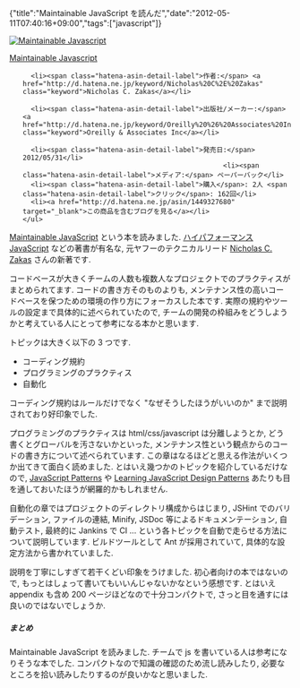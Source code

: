 {"title":"Maintainable JavaScript を読んだ","date":"2012-05-11T07:40:16+09:00","tags":["javascript"]}

<!-- DATE: 2012-05-10T22:40:16+00:00 -->
<!-- OLDURL: http://d.hatena.ne.jp/cou929_la/20120510/ -->


<div class="section">
<div class="amazlet-box">
  <a href="http://www.amazon.co.jp/exec/obidos/ASIN/1449327680/pleasesleep-22/ref=nosim/"><img src="https://images-fe.ssl-images-amazon.com/images/I/51DkGoh2StL._SL160_.jpg" class="hatena-asin-detail-image" alt="Maintainable Javascript" title="Maintainable Javascript"></a>
  <div class="hatena-asin-detail-info">
    <p class="hatena-asin-detail-title"><a href="http://www.amazon.co.jp/exec/obidos/ASIN/1449327680/pleasesleep-22/ref=nosim/">Maintainable Javascript</a></p>
    <ul>
      
      <li><span class="hatena-asin-detail-label">作者:</span> <a href="http://d.hatena.ne.jp/keyword/Nicholas%20C%2E%20Zakas" class="keyword">Nicholas C. Zakas</a></li>
      
      <li><span class="hatena-asin-detail-label">出版社/メーカー:</span> <a href="http://d.hatena.ne.jp/keyword/Oreilly%20%26%20Associates%20Inc" class="keyword">Oreilly & Associates Inc</a></li>
      
      <li><span class="hatena-asin-detail-label">発売日:</span> 2012/05/31</li>
                                                      <li><span class="hatena-asin-detail-label">メディア:</span> ペーパーバック</li>
      <li><span class="hatena-asin-detail-label">購入</span>: 2人 <span class="hatena-asin-detail-label">クリック</span>: 162回</li>
      <li><a href="http://d.hatena.ne.jp/asin/1449327680" target="_blank">この商品を含むブログを見る</a></li>
    </ul>
  </div>
  <div class="hatena-asin-detail-foot"></div>
</div>

<p><a href="http://shop.oreilly.com/product/0636920025245.do" target="_blank">Maintainable JavaScript</a> という本を読みました. <a href="http://www.amazon.co.jp/%E3%83%8F%E3%82%A4%E3%83%91%E3%83%95%E3%82%A9%E3%83%BC%E3%83%9E%E3%83%B3%E3%82%B9JavaScript-Nicholas-C-Zakas/dp/487311490X" target="_blank">ハイパフォーマンス JavaScript</a> などの著書が有名な, 元ヤフーのテクニカルリード <a href="http://www.nczonline.net/" target="_blank">Nicholas C. Zakas</a> さんの新著です.</p>
<p>コードベースが大きくチームの人数も複数人なプロジェクトでのプラクティスがまとめられてます. コードの書き方そのものよりも, メンテナンス性の高いコードベースを保つための環境の作り方にフォーカスした本です. 実際の規約やツールの設定まで具体的に述べられていたので, チームの開発の枠組みをどうしようかと考えている人にとって参考になる本かと思います.</p>
<p>トピックは大きく以下の 3 つです.</p>

<ul>
<li> コーディング規約</li>
<li> プログラミングのプラクティス</li>
<li> 自動化</li>
</ul>
<p>コーディング規約はルールだけでなく "なぜそうしたほうがいいのか" まで説明されており好印象でした.</p>
<p>プログラミングのプラクティスは html/css/javascript は分離しようとか, どう書くとグローバルを汚さないかといった, メンテナンス性という観点からのコードの書き方について述べられています. この章はなるほどと思える作法がいくつか出てきて面白く読めました. とはいえ幾つかのトピックを紹介しているだけなので, <a href="http://www.amazon.co.jp/gp/product/4873114888/" target="_blank">JavaScript Patterns</a> や <a href="http://addyosmani.com/resources/essentialjsdesignpatterns/book/" target="_blank">Learning JavaScript Design Patterns</a> あたりも目を通しておいたほうが網羅的かもしれません.</p>
<p>自動化の章ではプロジェクトのディレクトリ構成からはじまり, JSHint でのバリデーション, ファイルの連結, Minify, JSDoc 等によるドキュメンテーション, 自動テスト, 最終的に Jankins で CI ... という各トピックを自動で走らせる方法について説明しています. ビルドツールとして Ant が採用されていて, 具体的な設定方法から書かれていました.</p>
<p>説明を丁寧にしすぎて若干くどい印象をうけました. 初心者向けの本ではないので, もっとはしょって書いてもいいんじゃないかなという感想です. とはいえ appendix も含め 200 ページほどなので十分コンパクトで, さっと目を通すには良いのではないでしょうか.</p>
<h5> まとめ</h5>
<p>Maintainable JavaScript を読みました. チームで js を書いている人は参考になりそうな本でした. コンパクトなので知識の確認のため流し読みしたり, 必要なところを拾い読みしたりするのが良いかなと思いました.</p>
</div>






